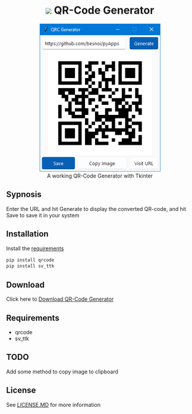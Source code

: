 
<h1 align='center'> <img width=32 src='https://play-lh.googleusercontent.com/jAqOWRINkz4-flQnqfofqJZ2-NQzPI50U3tHgfpHBa8GXlzyayetgkgoqAXK47iqoeVj'> QR-Code Generator</h1>
<p align='center'>
    <img src='../../_img/qr_code_generator.PNG'><br/>
    A working QR-Code Generator with Tkinter 
</p>

## Sypnosis

Enter the URL and hit Generate to display the converted QR-code, and hit Save to save it in your system

## Installation

Install the [requirements](#requirements)
```bash
pip install qrcode
pip install sv_ttk
```

## Download

Click here to [Download QR-Code Generator](https://downgit.github.io/#/home?url=https://github.com/besnoi/pyapps/tree/main/src/QR%20Code%20Generator)

## Requirements
- qrcode
- sv_ttk

## TODO

Add some method to copy image to clipboard

## License

See [LICENSE.MD](../../LICENSE.MD) for more information
